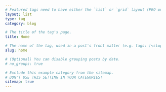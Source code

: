 ```yaml
---
# Featured tags need to have either the `list` or `grid` layout (PRO only).
layout: list
type: tag
category: blog

# The title of the tag's page.
title: Home

# The name of the tag, used in a post's front matter (e.g. tags: [<slug>]).
slug: home

# (Optional) You can disable grouping posts by date.
# no_groups: true

# Exclude this example category from the sitemap.
# DON'T USE THIS SETTING IN YOUR CATEGORIES!
sitemap: true
---
```

